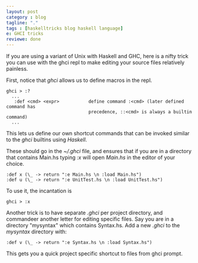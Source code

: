 ```yaml
---
layout: post
category : blog
tagline: "."
tags : [haskelltricks blog haskell language]
e: GHCI tricks
reviewe: done
---
```


If you are using a variant of Unix with Haskell and GHC, here is a nifty trick
you can use with the ghci repl to make editing your source files relatively
painless.

First, notice that *ghci* allows us to define macros in the repl.

~~~
ghci > :?
  ...
   :def <cmd> <expr>           define command :<cmd> (later defined command has
                               precedence, ::<cmd> is always a builtin command)
  ...
~~~

This lets us define our own shortcut commands that can be invoked similar to
the *ghci* builtins using *Haskell*.

These should go in the *~/.ghci* file, and ensures that if you 
are in a directory that contains Main.hs typing *:x* will open *Main.hs* in the
editor of your choice.

~~~
:def x (\_ -> return ":e Main.hs \n :load Main.hs")
:def u (\_ -> return ":e UnitTest.hs \n :load UnitTest.hs")
~~~

To use it, the incantation is 

~~~
ghci > :x
~~~

Another trick is to have separate *.ghci* per project directory, and
commandeer another letter for editing specific files. Say you are in a
directory "mysyntax" which contains Syntax.hs. Add a new *.ghci* to the
*mysyntax* directory with:

~~~
:def v (\_ -> return ":e Syntax.hs \n :load Syntax.hs")
~~~

This gets you a quick project specific shortcut to files from ghci prompt.

